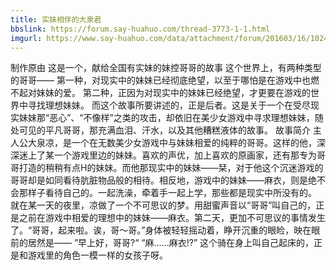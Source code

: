 ```yaml
---
title: 实妹相伴的大泉君
bbslink: https://forum.say-huahuo.com/thread-3773-1-1.html
imgurl: https://www.say-huahuo.com/data/attachment/forum/201603/16/102411gazl99e9au6uxcz9.jpg
---
```


制作原由
这是一个，献给全国有实妹的妹控哥哥的故事
这个世界上，有两种类型的哥哥——
第一种，对现实中的妹妹已经彻底绝望，以至于哪怕是在游戏中也燃不起对妹妹的爱。
第二种，正因为对现实中的妹妹已经绝望，才更要在游戏的世界中寻找理想妹妹。
而这个故事所要讲述的，正是后者。这是关于一个在受尽现实妹妹那“恶心”、“不像样”之类的攻击，却依旧在美少女游戏中寻求理想妹妹，随处可见的平凡哥哥，那充满血泪、汗水，以及其他糟糕液体的故事。
故事简介
主人公大泉凉，是一个在无数美少女游戏中与妹妹相爱的纯粹的哥哥。这样的他，深深迷上了某一个游戏里边的妹妹。喜欢的声优，加上喜欢的原画家，还有那专为哥哥打造的稍稍有点H的妹妹。而他那现实中的妹妹——栞，对于他这个沉迷游戏的哥哥却是如同看待肮脏物品般的相待。相反地，游戏中的妹妹——麻衣，则是绝不会那样子看待自己的。一起洗澡，牵着手一起上学，那些都是现实中所没有的。
就在某一天的夜里，凉做了一个不可思议的梦。用甜蜜声音以“哥哥”叫自己的，正是之前在游戏中相爱的理想中的妹妹——麻衣。第二天，更加不可思议的事情发生了。“哥哥，起来啦。诶，哥～哥。”身体被轻轻摇动着，睁开沉重的眼睑，映在眼前的居然是——
”早上好，哥哥?“
“麻……麻衣!?”
这个骑在身上叫自己起床的，正是和游戏里的角色一模一样的女孩子呀。<!--more-->
